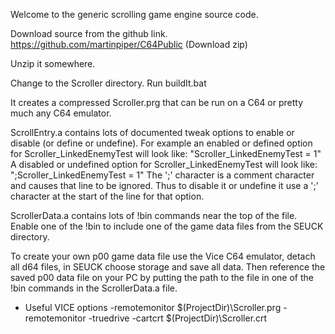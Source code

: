 Welcome to the generic scrolling game engine source code.

Download source from the github link. 
https://github.com/martinpiper/C64Public 
(Download zip) 

Unzip it somewhere.

Change to the Scroller directory. 
Run buildIt.bat 

It creates a compressed Scroller.prg that can be run on a C64 or pretty much any C64 emulator.


ScrollEntry.a contains lots of documented tweak options to enable or disable (or define or undefine).
For example an enabled or defined option for Scroller_LinkedEnemyTest will look like: "Scroller_LinkedEnemyTest = 1"
A disabled or undefined option for Scroller_LinkedEnemyTest will look like: ";Scroller_LinkedEnemyTest = 1"
The ';' character is a comment character and causes that line to be ignored.
Thus to disable it or undefine it use a ';' character at the start of the line for that option.


ScrollerData.a contains lots of !bin commands near the top of the file.
Enable one of the !bin to include one of the game data files from the SEUCK directory. 


To create your own p00 game data file use the Vice C64 emulator, detach all d64 files, in SEUCK choose storage and save all data.
Then reference the saved p00 data file on your PC by putting the path to the file in one of the !bin commands in the ScrollerData.a file.


* Useful VICE options
-remotemonitor $(ProjectDir)\Scroller.prg
-remotemonitor -truedrive -cartcrt $(ProjectDir)\Scroller.crt
